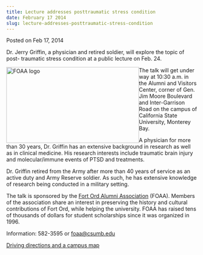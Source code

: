 ```yaml
---
title: Lecture addresses posttraumatic stress condition
date: February 17 2014
slug: lecture-addresses-posttraumatic-stress-condition
---
```


 



<span class="date">Posted on Feb 17, 2014    </span>
<p>Dr. Jerry Griffin, a physician and retired soldier, will explore
the topic of post- traumatic stress condition at a public lecture
on Feb. 24.</p>
<p><img alt="FOAA logo" src="https://news.csumb.edu/sites/default/files/65/attachments/news/images/foaa_for_web.jpg" style="width:350px; height:200px; float:left">The talk will get
under way at 10:30 a.m. in the Alumni and Visitors Center, corner
of Gen. Jim Moore Boulevard and Inter-Garrison Road on the campus
of California State University, Monterey Bay.</img></p>
<p>A physician for more than 30 years, Dr. Griffin has an extensive
background in research as well as in clinical medicine. His
research interests include traumatic brain injury and
molecular/immune events of PTSD and treatments.</p>
<p>Dr. Griffin retired from the Army after more than 40 years of
service as an active duty and Army Reserve soldier. As such, he has
extensive knowledge of research being conducted in a military
setting.</p>
<p>The talk is sponsored by the <a href="https://foaa.csumb.edu" rel="nofollow">Fort Ord Alumni Association</a> (FOAA). Members of
the association share an interest in preserving the history and
cultural contributions of Fort Ord, while helping the university.
FOAA has raised tens of thousands of dollars for student
scholarships since it was organized in 1996.</p>
<p>Information: 582-3595 or <a href="mailto:foaa@csumb.edu">foaa@csumb.edu</a></p>
<p><a href="https://csumb.edu/maps" rel="nofollow">Driving
directions and a campus map</a><br>
&#xA0;</br></p>





```
